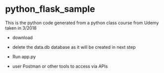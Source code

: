 # python_flask_sample
This is the python code generated from a python class course from Udemy taken in 3/2018


- download
- delete the data.db database as it will be created in next step
- Run app.py   

- user Postman or other tools to access via APIs



